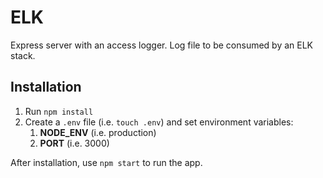 # ELK
Express server with an access logger. Log file to be consumed by an ELK stack.
## Installation
1. Run `npm install`
2. Create a `.env` file (i.e. `touch .env`) and set environment variables:
   1. **NODE_ENV** (i.e. production)
   2. **PORT** (i.e. 3000)

After installation, use `npm start` to run the app.
